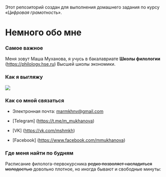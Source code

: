 Этот репозиторий создан для выполнения домашнего задания по курсу *«Цифровая грамотность»*. 

# Немного обо мне

### Самое важное

Меня зовут Маша Муханова, я учусь в бакалавриате __Школы филологии__ (https://philology.hse.ru) Высшей школы экономики.

### Как я выгляжу

![](https://scontent.fhrk1-1.fna.fbcdn.net/v/t1.0-9/13886500_1014585235325793_6912892617447071188_n.jpg?oh=9091cc12b74c2fe91c5705c33e1cbd49&oe=5AF9D1EB)

### Как со мной связаться

- Электронная почта: <marmkhnv@gmail.com> 

- [Telegram] (https://t.me/m_mukhanova)

- [VK] (https://vk.com/mshmkh)

- [Facebook] (https://www.facebook.com/mmukhanova)

### Где меня найти по будням

Расписание филолога-первокурсника ~~редко позволяет насладиться молодостью~~ довольно плотное, но иногда бывают и свободные минуты:


